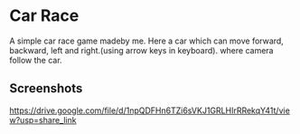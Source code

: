 
# Car Race

A simple car race game madeby me. Here a car which can move forward, backward, left and right.(using arrow keys in keyboard).
where camera follow the car.



## Screenshots

https://drive.google.com/file/d/1npQDFHn6TZi6sVKJ1GRLHIrRRekqY41t/view?usp=share_link

